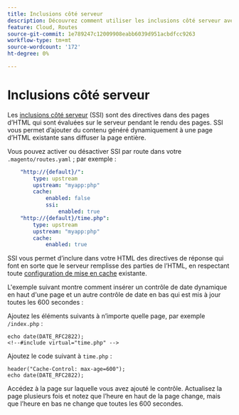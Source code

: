 ```yaml
---
title: Inclusions côté serveur
description: Découvrez comment utiliser les inclusions côté serveur avec Adobe Commerce sur les infrastructures cloud.
feature: Cloud, Routes
source-git-commit: 1e789247c12009908eabb6039d951acbdfcc9263
workflow-type: tm+mt
source-wordcount: '172'
ht-degree: 0%

---
```


# Inclusions côté serveur

Les [inclusions côté serveur](https://nginx.org/en/docs/http/ngx_http_ssi_module.html) (SSI) sont des directives dans des pages d’HTML qui sont évaluées sur le serveur pendant le rendu des pages. SSI vous permet d’ajouter du contenu généré dynamiquement à une page d’HTML existante sans diffuser la page entière.

Vous pouvez activer ou désactiver SSI par route dans votre `.magento/routes.yaml` ; par exemple :

```yaml
    "http://{default}/":
        type: upstream
        upstream: "myapp:php"
        cache:
            enabled: false
            ssi:
                enabled: true
    "http://{default}/time.php":
        type: upstream
        upstream: "myapp:php"
        cache:
            enabled: true
```

SSI vous permet d’inclure dans votre HTML des directives de réponse qui font en sorte que le serveur remplisse des parties de l’HTML, en respectant toute [configuration de mise en cache](caching.md) existante.

L&#39;exemple suivant montre comment insérer un contrôle de date dynamique en haut d&#39;une page et un autre contrôle de date en bas qui est mis à jour toutes les 600 secondes :

Ajoutez les éléments suivants à n’importe quelle page, par exemple `/index.php` :

```php?start_inline=1
echo date(DATE_RFC2822);
<!--#include virtual="time.php" -->
```

Ajoutez le code suivant à `time.php` :

```php?start_inline=1
header("Cache-Control: max-age=600");
echo date(DATE_RFC2822);
```

Accédez à la page sur laquelle vous avez ajouté le contrôle. Actualisez la page plusieurs fois et notez que l’heure en haut de la page change, mais que l’heure en bas ne change que toutes les 600 secondes.
